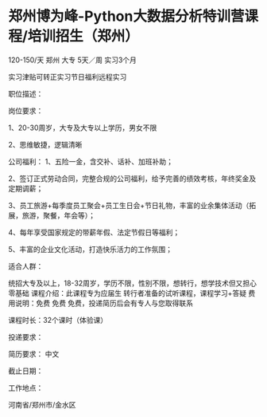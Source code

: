 # 郑州博为峰-Python大数据分析特训营课程/培训招生（郑州）

120-150/天 郑州 大专 5天／周 实习3个月

实习津贴可转正实习节日福利远程实习

职位描述：

岗位要求：

 1、20-30周岁，大专及大专以上学历，男女不限 

2、思维敏捷，逻辑清晰

 公司福利： 1、五险一金，含交补、话补、加班补助；

 2、签订正式劳动合同，完整合规的公司福利，给予完善的绩效考核，年终奖金及定期调薪；

 3、员工旅游+每季度员工聚会+员工生日会+节日礼物，丰富的业余集体活动（拓展，旅游，聚餐，年会等）； 

4、每年享受国家规定的带薪年假、法定节假日等福利； 

5、丰富的企业文化活动，打造快乐活力的工作氛围； 

 适合人群：

统招大专及以上，18-32周岁，学历不限，性别不限，想转行，想学技术但又担心零基础 课程介绍：此课程专为应届生 转行者准备的试听课程，课程学习+答疑 费用说明：免费 免费 免费，投递简历后会有专人与您取得联系 

课程时长：32个课时（体验课）

投递要求：

简历要求： 中文

截止日期：

工作地点：

河南省/郑州市/金水区